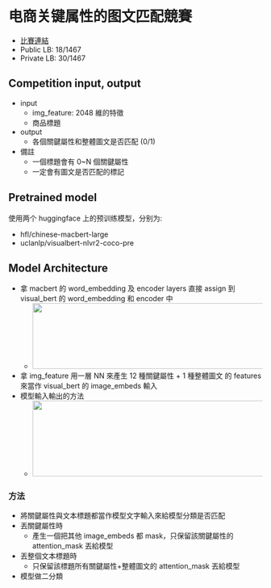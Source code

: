 # 电商关键属性的图文匹配競賽
* [比賽連結](https://www.heywhale.com/home/competition/620b34c41f3cf500170bd6ca)
* Public LB: 18/1467
* Private LB: 30/1467

## Competition input, output
- input
    - img_feature: 2048 維的特徵
    - 商品標題
- output
    - 各個關鍵屬性和整體圖文是否匹配 (0/1)
- 備註
    - 一個標題會有 0~N 個關鍵屬性
    - 一定會有圖文是否匹配的標記

## Pretrained model
使用两个 huggingface 上的预训练模型，分别为:
- hfl/chinese-macbert-large
- uclanlp/visualbert-nlvr2-coco-pre

## Model Architecture
- 拿 macbert 的 word_embedding 及 encoder layers 直接 assign 到 visual_bert 的 word_embedding 和 encoder 中
    - <img src="https://i.imgur.com/n5Xlfc3.png" width=550 height=130>
-  拿 img_feature 用一層 NN 來產生 12 種關鍵屬性 + 1 種整體圖文 的 features 來當作 visual_bert 的 image_embeds 輸入
- 模型輸入輸出的方法
    - <img src="https://i.imgur.com/yZeyjxM.png" width=600 height=150>


### 方法
- 將關鍵屬性與文本標題都當作模型文字輸入來給模型分類是否匹配
- 丟關鍵屬性時
    - 產生一個把其他 image_embeds 都 mask，只保留該關鍵屬性的 attention_mask 丟給模型
- 丟整個文本標題時
    - 只保留該標題所有關鍵屬性+整體圖文的 attention_mask 丟給模型
- 模型做二分類

